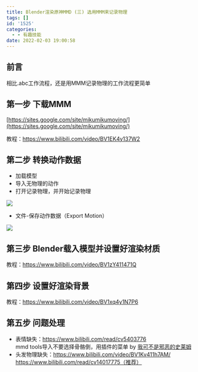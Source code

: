 ```yaml
---
title: Blender渲染原神MMD (三) 选用MMM来记录物理
tags: []
id: '1525'
categories:
  - - 有趣技能
date: 2022-02-03 19:00:58
---
```


## 前言

相比.abc工作流程，还是用MMM记录物理的工作流程更简单

## 第一步 下载MMM

[https://sites.google.com/site/mikumikumoving/](https://sites.google.com/site/mikumikumoving/)

教程：https://www.bilibili.com/video/BV1EK4y137W2

## 第二步 转换动作数据

*   加载模型
*   导入无物理的动作
*   打开记录物理，并开始记录物理

[![](https://img-cdn.limour.top/blog_wp/2022/02/image-1.png)](https://img-cdn.limour.top/blog_wp/2022/02/image-1.png)

*   文件-保存动作数据（Export Motion）

[![](https://img-cdn.limour.top/blog_wp/2022/02/image-2.png)](https://img-cdn.limour.top/blog_wp/2022/02/image-2.png)

## 第三步 Blender载入模型并设置好渲染材质

教程：https://www.bilibili.com/video/BV1zY411471Q

## 第四步 设置好渲染背景

教程：https://www.bilibili.com/video/BV1xq4y1N7P6

## 第五步 问题处理

*   表情缺失：https://www.bilibili.com/read/cv5403776  
    mmd tools导入不要选择骨骼倒，用插件的菜单 by [我可不是邪恶的史莱姆](https://space.bilibili.com/445715211)
*   头发物理缺失：https://www.bilibili.com/video/BV1Kv411h7AM/  
    https://www.bilibili.com/read/cv14017775（推荐）